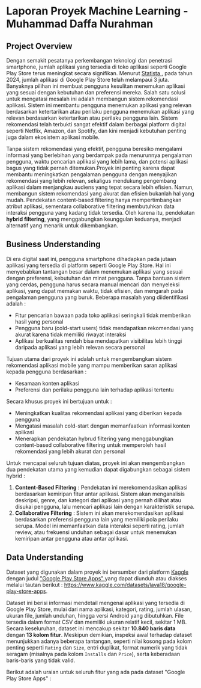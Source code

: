 # Laporan Proyek Machine Learning - Muhammad Daffa Nurahman

## Project Overview
Dengan semakit pesatanya perkembangan teknologi dan penetrasi smartphone, jumlah aplikasi yang tersedia di toko aplikasi seperti Google Play Store terus meningkat secara signifikan. Menurut <a href="https://www.statista.com/statistics/276623/number-of-apps-available-in-leading-app-stores/">Statista </a>, pada tahun 2024, jumlah aplikasi di Google Play Store telah melampaui 3 juta. Banyaknya pilihan ini membuat pengguna kesulitan menemukan aplikasi yang sesuai dengan kebutuhan dan preferensi mereka.
Salah satu solusi untuk mengatasi mesalah ini adalah membangun sistem rekomendasi aplikasi. Sistem ini membantu pengguna menemukan aplikasi yang relevan berdasarkan ketertarikan atau perilaku pengguna menemukan aplikasi yang relevan berdasarkan ketertarikan atau perilaku pengguna lain. Sistem rekomendasi telah terbukti sangat efektif dalam berbagai platform digital seperti Netflix, Amazon, dan Spotify, dan kini menjadi kebutuhan penting juga dalam ekosistem aplikasi mobile.

Tanpa sistem rekomendasi yang efektif, pengguna beresiko mengalami informasi yang berlebihan yang berdampak pada menurunnya pengalaman pengguna, waktu pencarian aplikasi yang lebih lama, dan potensi aplikasi bagus yang tidak pernah ditemukan.Proyek ini penting karena dapat membantu meningkatkan pengalaman pengguna dengan menyajikan rekomendasi yang lebih relevan, sekaligus mendukung pengembang aplikasi dalam menjangkau audiens yang tepat secara lebih efisien. Namun, membangun sistem rekomendasi yang akurat dan efisien bukanlah hal yang mudah. Pendekatan content-based filtering hanya mempertimbangkan atribut aplikasi, sementara collaborative filtering membutuhkan data interaksi pengguna yang kadang tidak tersedia. Oleh karena itu, pendekatan **hybrid filtering**, yang menggabungkan keunggulan keduanya, menjadi alternatif yang menarik untuk dikembangkan.

## Business Understanding
Di era digital saat ini, pengguna smartphone dihadapkan pada jutaan aplikasi yang tersedia di platform seperti Google Play Store. Hal ini menyebabkan tantangan besar dalam menemukan aplikasi yang sesuai dengan preferensi, kebutuhan dan minat pengguna. Tanpa bantuan sistem yang cerdas, pengguna harus secara manual mencari dan menyeleksi aplikasi, yang dapat memakan waktu, tidak efisien, dan mengarah pada pengalaman pengguna yang buruk. Beberapa masalah yang diidentifikasi adalah :
-  Fitur pencarian bawaan pada toko aplikasi seringkali tidak memberikan hasil yang personal
-  Pengguna baru (cold-start users) tidak mendapatkan rekomendasi yang akurat karena tidak memiliki riwayat interaksi
-  Aplikasi berkualitas rendah bisa mendapatkan visibilitas lebih tinggi daripada aplikasi yang lebih relevan secara personal

Tujuan utama dari proyek ini adalah untuk mengembangkan sistem rekomendasi aplikasi mobile yang mampu memberikan saran aplikasi kepada pengguna berdasarkan : 
-  Kesamaan konten aplikasi
-  Preferensi dan perilaku pengguna lain terhadap aplikasi tertentu

Secara khusus proyek ini bertujuan untuk :
-  Meningkatkan kualitas rekomendasi aplikasi yang diberikan kepada pengguna
-  Mengatasi masalah cold-start dengan memanfaatkan informasi konten aplikasi
-  Menerapkan pendekatan hybrud filtering yang menggabungkan content-based collaborative filtering untuk memperoleh hasil rekomendasi yang lebih akurat dan personal

Untuk mencapai seluruh tujuan diatas, proyek ini akan mengembangkan dua pendekatan utama yang kemudian dapat digabungkan sebagai sistem hybrid : 
1.  **Content-Based Filtering** : Pendekatan ini merekomendasikan aplikasi berdasarkan kemiripan fitur antar aplikasi. Sistem akan menganalisis deskripsi, genre, dan kategori dari aplikasi yang pernah dilihat atau disukai pengguna, lalu mencari aplikasi lain dengan karakteristik serupa.
2.  **Collaborative Filtering** : Sistem ini akan merekomendasikan aplikasi berdasarkan preferensi pengguna lain yang memiliki pola perilaku serupa. Model ini memanfaatkan data interaksi seperti rating, jumlah review, atau frekuensi unduhan sebagai dasar untuk menemukan kemiripan antar pengguna atau antar aplikasi.

## Data Understanding
Dataset yang digunakan dalam proyek ini bersumber dari platform <a href="https://www.kaggle.com/">Kaggle</a> dengan judul <a href="https://www.kaggle.com/datasets/lava18/google-play-store-apps">"Google Play Store Apps" </a> yang dapat diunduh atau diakses melalui tautan berikut : https://www.kaggle.com/datasets/lava18/google-play-store-apps.

Dataset ini berisi informasi mendetail mengenai aplikasi yang tersedia di Google Play Store, mulai dari nama aplikasi, kategori, rating, jumlah ulasan, ukuran file, jumlah unduhan, hingga versi Android yang dibutuhkan. File tersedia dalam format CSV dan memiliki ukuran relatif kecil, sekitar 1 MB. Secara keseluruhan, dataset ini mencakup sekitar **10.840 baris data** dengan **13 kolom fitur**. Meskipun demikian, inspeksi awal terhadap dataset menunjukkan adanya beberapa tantangan, seperti nilai kosong pada kolom penting seperti `Rating` dan `Size`, entri duplikat, format numerik yang tidak seragam (misalnya pada kolom `Installs` dan `Price`), serta keberadaan baris-baris yang tidak valid.

Berikut adalah uraian untuk seluruh fitur yang ada pada dataset "Google Play Store Apps" :
